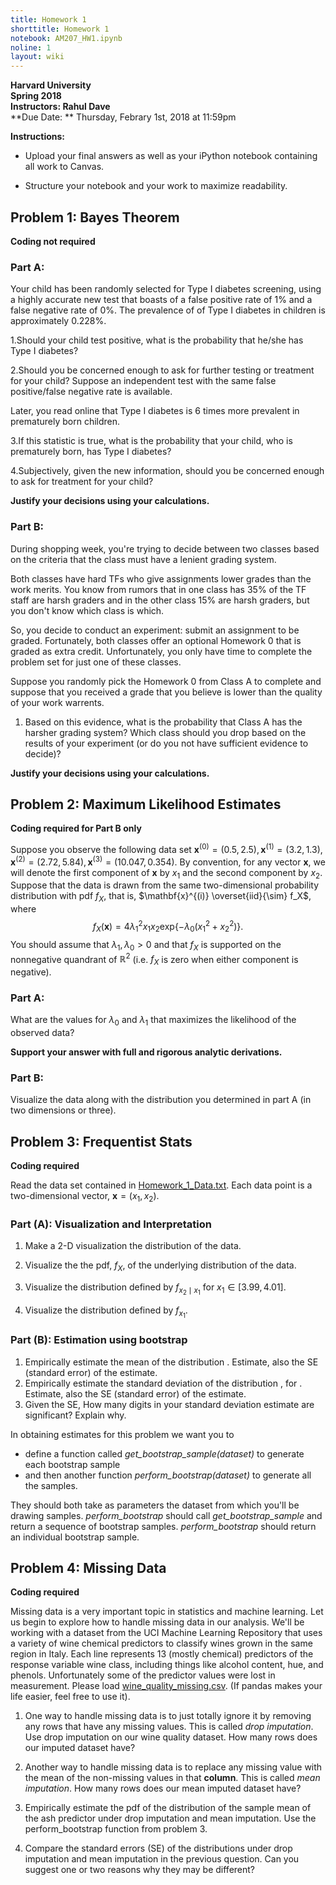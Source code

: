 ```yaml
---
title: Homework 1
shorttitle: Homework 1
notebook: AM207_HW1.ipynb
noline: 1
layout: wiki
---
```

**Harvard University**<br>
**Spring 2018**<br>
**Instructors: Rahul Dave**<br>
**Due Date: ** Thursday, Febrary 1st, 2018 at 11:59pm

**Instructions:**

- Upload your final answers as well as your iPython notebook containing all work to Canvas.

- Structure your notebook and your work to maximize readability.

## Problem 1: Bayes Theorem

**Coding not required**

### Part A:
Your child has been randomly selected for Type I diabetes screening, using a highly accurate new test that boasts of a false positive rate of 1% and a false negative rate of 0%. The prevalence of of Type I diabetes in children is approximately 0.228%. 

1.Should your child test positive, what is the probability that he/she has Type I diabetes?

2.Should you be concerned enough to ask for further testing or treatment for your child? Suppose an independent test with the same false positive/false negative rate is available.

Later, you read online that Type I diabetes is 6 times more prevalent in prematurely born children. 

3.If this statistic is true, what is the probability that your child, who is prematurely born, has Type I diabetes?

4.Subjectively, given the new information, should you be concerned enough to ask for treatment for your child?

**Justify your decisions using your calculations.**


### Part B:

During shopping week, you're trying to decide between two classes based on the criteria that the class must have a lenient grading system. 

Both classes have hard TFs who give assignments lower grades than the work merits. You know from rumors that in one class has 35% of the TF staff are harsh graders and in the other class 15% are harsh graders, but you don't know which class is which.

So, you decide to conduct an experiment: submit an assignment to be graded. Fortunately, both classes offer an optional Homework 0 that is graded as extra credit. Unfortunately, you only have time to complete the problem set for just one of these classes. 

Suppose you randomly pick the Homework 0 from Class A to complete and suppose that you received a grade that you believe is lower than the quality of your work warrents. 

1. Based on this evidence, what is the probability that Class A has the harsher grading system? Which class should you drop based on the results of your experiment (or do you not have sufficient evidence to decide)?


**Justify your decisions using your calculations.**

## Problem 2: Maximum Likelihood Estimates

**Coding required for Part B only**

Suppose you observe the following data set $\mathbf{x}^{(0)} = (0.5, 2.5), \mathbf{x}^{(1)} = (3.2, 1.3), \mathbf{x}^{(2)} = (2.72, 5.84), \mathbf{x}^{(3)}= (10.047, 0.354)$. By convention, for any vector $\mathbf{x}$, we will denote the first component of $\mathbf{x}$ by $x_{1}$ and the second component by $x_{2}$. Suppose that the data is drawn from the same two-dimensional probability distribution with pdf $f_X$, that is, $\mathbf{x}^{(i)} \overset{iid}{\sim} f_X$, where
$$
f_X(\mathbf{x}) =  4\lambda_1^2 x_{1}x_{2} \mathrm{exp} \left\{-\lambda_0 (x^2_{1} + x^2_{2}) \right\}.
$$
You should assume that $\lambda_1, \lambda_0 > 0$ and that $f_X$ is supported on the nonnegative quandrant of $\mathbb{R}^2$ (i.e. $f_X$ is zero when either component is negative). 

### Part A:

What are the values for $\lambda_0$ and $\lambda_1$ that maximizes the likelihood of the observed data? 

**Support your answer with full and rigorous analytic derivations.**

### Part B:

Visualize the data along with the distribution you determined in part A (in two dimensions or three).


## Problem 3: Frequentist Stats

**Coding required**

Read the data set contained in [Homework_1_Data.txt](Homework_1_Data.txt). Each data point is a two-dimensional vector, $\mathbf{x} = (x_1, x_2)$.

### Part (A): Visualization and Interpretation

1. Make a 2-D visualization the distribution of the data. 

1. Visualize the the pdf, $f_X$, of the underlying distribution of the data.

1. Visualize the distribution defined by $f_{x_2 \mid x_1}$ for $x_1 \in [3.99, 4.01]$.

1. Visualize the distribution defined by $f_{x_1}$.



### Part (B): Estimation using bootstrap

1. Empirically estimate the mean of the distribution . Estimate, also the SE (standard error) of the estimate.
1. Empirically estimate the standard deviation of the distribution , for . Estimate, also the SE (standard error) of the estimate.
1. Given the SE, How many digits in your standard deviation estimate are significant? Explain why.

In obtaining estimates for this problem we want you to 

- define a function called *get_bootstrap_sample(dataset)* to generate each bootstrap sample
- and then another function *perform_bootstrap(dataset)* to generate all the samples. 

They should both take as parameters the dataset from which you'll be drawing samples. *perform_bootstrap* should call *get_bootstrap_sample* and return a sequence of bootstrap samples.  *perform_bootstrap* should return an individual bootstrap sample.

    

## Problem 4: Missing Data

**Coding required**

Missing data is a very important topic in statistics and machine learning. Let us begin to explore how to handle missing data in our analysis.  We'll be working with a dataset from the UCI Machine Learning Repository that uses a variety of wine chemical predictors to classify wines grown in the same region in Italy.  Each line represents 13 (mostly chemical) predictors of the response variable wine class, including things like alcohol content, hue, and phenols.  Unfortunately some of the predictor values were lost in measurement. Please load [wine_quality_missing.csv](wine_quality_missing.csv).  (If pandas makes your life easier, feel free to use it).

1.  One way to handle missing data is to just totally ignore it by removing any rows that have any missing values.  This is called *drop imputation*.  Use drop imputation on our wine quality dataset.  How many rows does our imputed dataset have?

1. Another way to handle missing data is to replace any missing value with the mean of the non-missing values in that **column**.  This is called *mean imputation*.  How many rows does our mean imputed dataset have?

1.  Empirically estimate the pdf of the distribution of the sample mean of the ash predictor under drop imputation and mean imputation. Use the perform_bootstrap function from problem 3.

1. Compare the standard errors (SE) of the distributions under drop imputation and mean imputation in the previous question.  Can you suggest one or two reasons why they may be different?




```python

```

